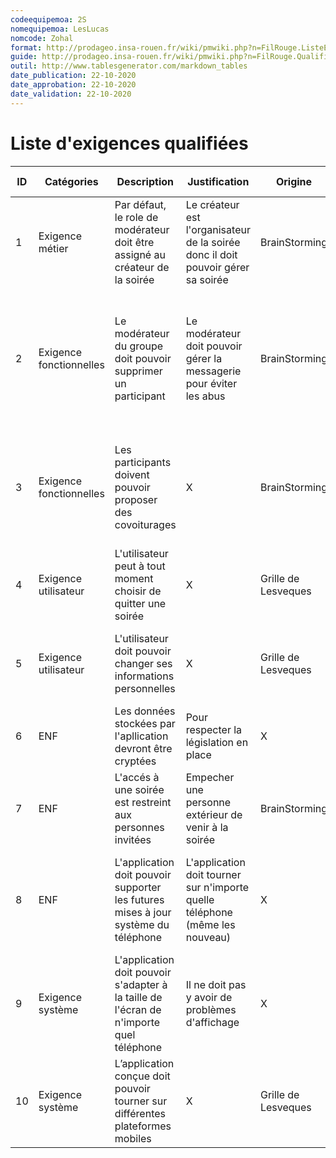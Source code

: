 ```yaml
---
codeequipemoa: 2S
nomequipemoa: LesLucas
nomcode: Zohal
format: http://prodageo.insa-rouen.fr/wiki/pmwiki.php?n=FilRouge.ListeExigencesQualifiees 
guide: http://prodageo.insa-rouen.fr/wiki/pmwiki.php?n=FilRouge.QualifierExigence
outil: http://www.tablesgenerator.com/markdown_tables
date_publication: 22-10-2020
date_approbation: 22-10-2020
date_validation: 22-10-2020
---
```


# Liste d'exigences qualifiées

| ID 	| Catégories 	| Description 	| Justification 	| Origine 	| Critères de satisfaction 	| Contentement MOA 	| Mécontentement MOA 	| Exigences Dépendantes 	| Exigences conflictuelles 	|
|----	|------------	|-------------	|---------------	|---------	|--------------------------	|------------------	|--------------------	|-----------------------	|------------- |
|1| Exigence métier | Par défaut, le role de modérateur doit être assigné au créateur de la soirée | Le créateur est l'organisateur de la soirée donc il doit pouvoir gérer sa soirée | BrainStorming | Quand une personne crée une soirée, il est modérateur de ce groupe | 5 | 5 | 4 | X |
|2| Exigence fonctionnelles | Le modérateur du groupe doit pouvoir supprimer un participant | Le modérateur doit pouvoir gérer la messagerie pour éviter les abus | BrainStorming | Le modérateur est le seul à pouvoir gérer la messagerie et il peut supprimer n'importe quel participant | 5 | 3 | X | 7 |
|3| Exigence fonctionnelles | Les participants doivent pouvoir proposer des covoiturages | X | BrainStorming | Les participants peuvent se proposer en tant que conducteur ou en tant que passager | 4 | 3 | X | X |
|4| Exigence utilisateur | L'utilisateur peut à tout moment choisir de quitter une soirée | X | Grille de Lesveques | X | 4 | 5 | X | X |
|5| Exigence utilisateur | L'utilisateur doit pouvoir changer ses informations personnelles | X | Grille de Lesveques | Un participant peut mettre à jour ses informations personnelles | 5 | 5 | X | X |
|6| ENF | Les données stockées par l'apllication devront être cryptées | Pour respecter la législation en place | X | La base de données est cryptée | 5 | 5 | X | X |
|7| ENF | L'accés à une soirée est restreint aux personnes invitées | Empecher une personne extérieur de venir à la soirée | BrainStorming | Seules les personnes invitées sont autorisées à participer à la soirée | 5 | 5 | X | X |
|8| ENF | L'application doit pouvoir supporter les futures mises à jour système du téléphone | L'application doit tourner sur n'importe quelle téléphone (même les nouveau) | X | L'application est compatible avec n'importe quelle système d'exploitation | 5 | 5 | 10 | X |
|9| Exigence système | L'application doit pouvoir s'adapter à la taille de l'écran de n'importe quel téléphone | Il ne doit pas y avoir de problèmes d'affichage | X | L'application s'affiche correctement aussi bien sur un petit écran que sur un grand | 5 | 5 | X | X |
|10| Exigence système | L’application conçue doit pouvoir tourner sur différentes plateformes mobiles | X | Grille de Lesveques | Il est compatible aussi bien sur Android que sur iOS | 5 | 5 | X | X |
